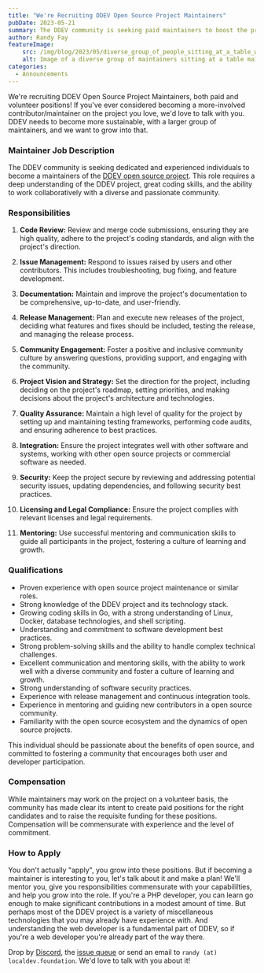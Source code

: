 ```yaml
---
title: "We're Recruiting DDEV Open Source Project Maintainers"
pubDate: 2023-05-21
summary: The DDEV community is seeking paid maintainers to boost the project's sustainability and growth.
author: Randy Fay
featureImage:
    src: /img/blog/2023/05/diverse_group_of_people_sitting_at_a_table_working.png
    alt: Image of a diverse group of maintainers sitting at a table maintaining DDEV
categories:
  - Announcements
---
```


We're recruiting DDEV Open Source Project Maintainers, both paid and volunteer positions! If you've ever considered becoming a more-involved contributor/maintainer on the project you love, we'd love to talk with you. DDEV needs to become more sustainable, with a larger group of maintainers, and we want to grow into that.

### Maintainer Job Description

The DDEV community is seeking dedicated and experienced individuals to become a maintainers of the [DDEV open source project](https://ddev.com). This role requires a deep understanding of the DDEV project, great coding skills, and the ability to work collaboratively with a diverse and passionate community. 

### Responsibilities

1. **Code Review:** Review and merge code submissions, ensuring they are high quality, adhere to the project's coding standards, and align with the project's direction.

2. **Issue Management:** Respond to issues raised by users and other contributors. This includes troubleshooting, bug fixing, and feature development.

3. **Documentation:** Maintain and improve the project's documentation to be comprehensive, up-to-date, and user-friendly.

4. **Release Management:** Plan and execute new releases of the project, deciding what features and fixes should be included, testing the release, and managing the release process.

5. **Community Engagement:** Foster a positive and inclusive community culture by answering questions, providing support, and engaging with the community.

6. **Project Vision and Strategy:** Set the direction for the project, including deciding on the project's roadmap, setting priorities, and making decisions about the project's architecture and technologies.

7. **Quality Assurance:** Maintain a high level of quality for the project by setting up and maintaining testing frameworks, performing code audits, and ensuring adherence to best practices.

8. **Integration:** Ensure the project integrates well with other software and systems, working with other open source projects or commercial software as needed.

9. **Security:** Keep the project secure by reviewing and addressing potential security issues, updating dependencies, and following security best practices.

10. **Licensing and Legal Compliance:** Ensure the project complies with relevant licenses and legal requirements.

11. **Mentoring:** Use successful mentoring and communication skills to guide all participants in the project, fostering a culture of learning and growth.

### Qualifications

- Proven experience with open source project maintenance or similar roles.
- Strong knowledge of the DDEV project and its technology stack.
- Growing coding skills in Go, with a strong understanding of Linux, Docker, database technologies, and shell scripting.
- Understanding and commitment to software development best practices.
- Strong problem-solving skills and the ability to handle complex technical challenges.
- Excellent communication and mentoring skills, with the ability to work well with a diverse community and foster a culture of learning and growth.
- Strong understanding of software security practices.
- Experience with release management and continuous integration tools.
- Experience in mentoring and guiding new contributors in a open source community.
- Familiarity with the open source ecosystem and the dynamics of open source projects.

This individual should be passionate about the benefits of open source, and committed to fostering a community that encourages both user and developer participation.

### Compensation

While maintainers may work on the project on a volunteer basis, the community has made clear its intent to create paid positions for the right candidates and to raise the requisite funding for these positions. Compensation will be commensurate with experience and the level of commitment.

### How to Apply

You don't actually "apply", you grow into these positions. But if becoming a maintainer is interesting to you, let's talk about it and make a plan! We'll mentor you, give you responsibilities commensurate with your capabililties, and help you grow into the role. If you're a PHP developer, you can learn go enough to make significant contributions in a modest amount of time. But perhaps most of the DDEV project is a variety of miscellaneous technologies that you may already have experience with. And understanding the web developer is a fundamental part of DDEV, so if you're a web developer you're already part of the way there. 

Drop by [Discord](https://discord.gg/hCZFfAMc5k), the [issue queue](https://github.com/ddev/ddev/issues) or send an email to `randy (at) localdev.foundation`. We'd love to talk with you about it!

